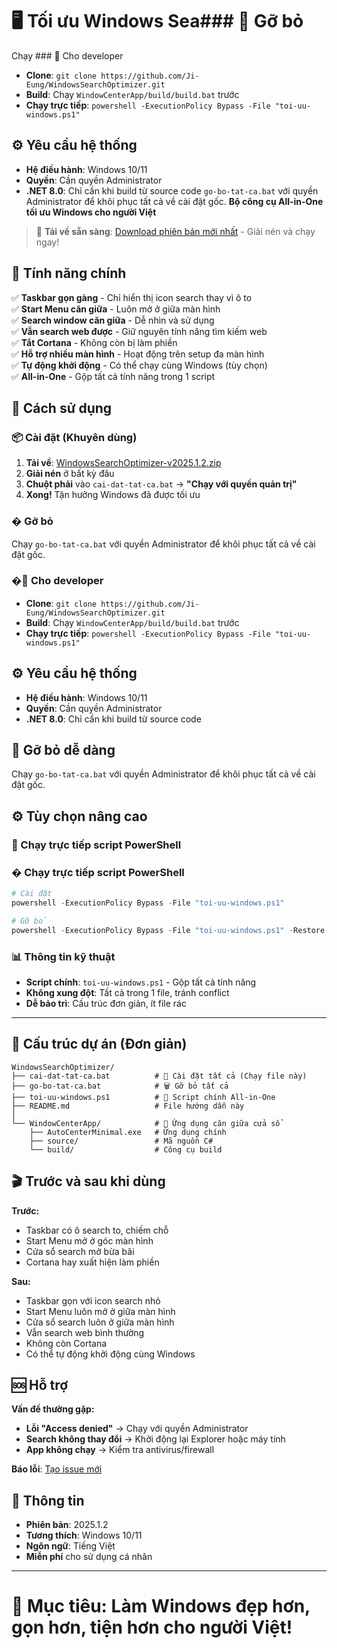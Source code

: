 # 🖥️ Tối ưu Windows Sea### 🔄 Gỡ bỏ
Chạy ### 🔧 Cho developer
- **Clone**: `git clone https://github.com/Ji-Eung/WindowsSearchOptimizer.git`
- **Build**: Chạy `WindowCenterApp/build/build.bat` trước
- **Chạy trực tiếp**: `powershell -ExecutionPolicy Bypass -File "toi-uu-windows.ps1"`

## ⚙️ Yêu cầu hệ thống
- **Hệ điều hành**: Windows 10/11
- **Quyền**: Cần quyền Administrator
- **.NET 8.0**: Chỉ cần khi build từ source code `go-bo-tat-ca.bat` với quyền Administrator để khôi phục tất cả về cài đặt gốc.
**Bộ công cụ All-in-One tối ưu Windows cho người Việt**

> 🚀 **Tải về sẵn sàng**: [Download phiên bản mới nhất](../../releases/latest) - Giải nén và chạy ngay!

## 🎯 Tính năng chính

✅ **Taskbar gọn gàng** - Chỉ hiển thị icon search thay vì ô to  
✅ **Start Menu căn giữa** - Luôn mở ở giữa màn hình  
✅ **Search window căn giữa** - Dễ nhìn và sử dụng  
✅ **Vẫn search web được** - Giữ nguyên tính năng tìm kiếm web  
✅ **Tắt Cortana** - Không còn bị làm phiền  
✅ **Hỗ trợ nhiều màn hình** - Hoạt động trên setup đa màn hình  
✅ **Tự động khởi động** - Có thể chạy cùng Windows (tùy chọn)  
✅ **All-in-One** - Gộp tất cả tính năng trong 1 script

## 🚀 Cách sử dụng

### 📦 Cài đặt (Khuyên dùng)
1. **Tải về**: [WindowsSearchOptimizer-v2025.1.2.zip](../../releases/latest)
2. **Giải nén** ở bất kỳ đâu
3. **Chuột phải** vào `cai-dat-tat-ca.bat` → **"Chạy với quyền quản trị"**
4. **Xong!** Tận hưởng Windows đã được tối ưu

### � Gỡ bỏ
Chạy `go-bo-tat-ca.bat` với quyền Administrator để khôi phục tất cả về cài đặt gốc.

### �🔧 Cho developer
- **Clone**: `git clone https://github.com/Ji-Eung/WindowsSearchOptimizer.git`
- **Build**: Chạy `WindowCenterApp/build/build.bat` trước
- **Chạy trực tiếp**: `powershell -ExecutionPolicy Bypass -File "toi-uu-windows.ps1"`

## ⚙️ Yêu cầu hệ thống
- **Hệ điều hành**: Windows 10/11
- **Quyền**: Cần quyền Administrator
- **.NET 8.0**: Chỉ cần khi build từ source code

## 🔄 Gỡ bỏ dễ dàng
Chạy `go-bo-tat-ca.bat` với quyền Administrator để khôi phục tất cả về cài đặt gốc.

## ⚙️ Tùy chọn nâng cao

### 🔧 Chạy trực tiếp script PowerShell

### � Chạy trực tiếp script PowerShell
```powershell
# Cài đặt
powershell -ExecutionPolicy Bypass -File "toi-uu-windows.ps1"

# Gỡ bỏ 
powershell -ExecutionPolicy Bypass -File "toi-uu-windows.ps1" -Restore
```

### 📊 Thông tin kỹ thuật
- **Script chính**: `toi-uu-windows.ps1` - Gộp tất cả tính năng
- **Không xung đột**: Tất cả trong 1 file, tránh conflict
- **Dễ bảo trì**: Cấu trúc đơn giản, ít file rác

---

## 📁 Cấu trúc dự án (Đơn giản)

```
WindowsSearchOptimizer/
├── cai-dat-tat-ca.bat          # 🚀 Cài đặt tất cả (Chạy file này)
├── go-bo-tat-ca.bat            # 🗑️ Gỡ bỏ tất cả
├── toi-uu-windows.ps1          # 💎 Script chính All-in-One
├── README.md                   # File hướng dẫn này
│
└── WindowCenterApp/            # 🎯 Ứng dụng căn giữa cửa sổ
    ├── AutoCenterMinimal.exe   # Ứng dụng chính
    ├── source/                 # Mã nguồn C#
    └── build/                  # Công cụ build
```

## 🎬 Trước và sau khi dùng

**Trước:**
- Taskbar có ô search to, chiếm chỗ
- Start Menu mở ở góc màn hình
- Cửa sổ search mở bừa bãi
- Cortana hay xuất hiện làm phiền

**Sau:**
- Taskbar gọn với icon search nhỏ
- Start Menu luôn mở ở giữa màn hình
- Cửa sổ search luôn ở giữa màn hình
- Vẫn search web bình thường
- Không còn Cortana
- Có thể tự động khởi động cùng Windows

## 🆘 Hỗ trợ

**Vấn đề thường gặp:**
- **Lỗi "Access denied"** → Chạy với quyền Administrator
- **Search không thay đổi** → Khởi động lại Explorer hoặc máy tính
- **App không chạy** → Kiểm tra antivirus/firewall

**Báo lỗi**: [Tạo issue mới](../../issues)

## 📝 Thông tin

- **Phiên bản**: 2025.1.2
- **Tương thích**: Windows 10/11
- **Ngôn ngữ**: Tiếng Việt
- **Miễn phí** cho sử dụng cá nhân

---
# 🎯 Mục tiêu: Làm Windows đẹp hơn, gọn hơn, tiện hơn cho người Việt!
